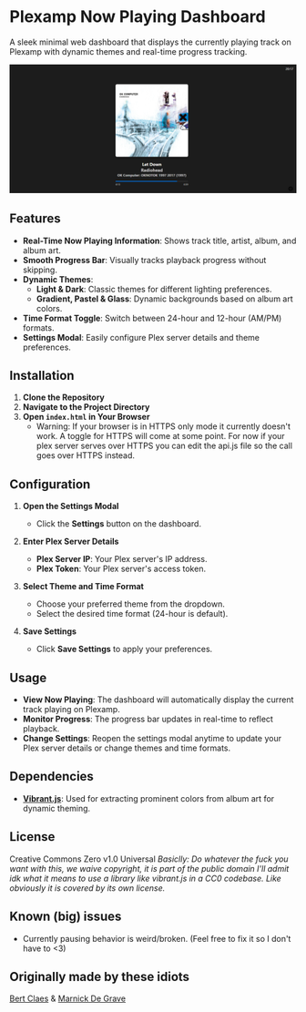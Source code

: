 # Plexamp Now Playing Dashboard

A sleek minimal web dashboard that displays the currently playing track on Plexamp with dynamic themes and real-time progress tracking.

![Alt text](Screenshot%202024-09-29%20201734.png)


## Features

- **Real-Time Now Playing Information**: Shows track title, artist, album, and album art.
- **Smooth Progress Bar**: Visually tracks playback progress without skipping.
- **Dynamic Themes**:
  - **Light & Dark**: Classic themes for different lighting preferences.
  - **Gradient, Pastel & Glass**: Dynamic backgrounds based on album art colors.
- **Time Format Toggle**: Switch between 24-hour and 12-hour (AM/PM) formats.
- **Settings Modal**: Easily configure Plex server details and theme preferences.

## Installation

1. **Clone the Repository**
2. **Navigate to the Project Directory**
3. **Open `index.html` in Your Browser**
   - Warning: If your browser is in HTTPS only mode it currently doesn't work. A toggle for HTTPS will come at some point. For now if your plex server serves over HTTPS you can edit the api.js file so the call goes over HTTPS instead.

## Configuration

1. **Open the Settings Modal**
   - Click the **Settings** button on the dashboard.

2. **Enter Plex Server Details**
   - **Plex Server IP**: Your Plex server's IP address.
   - **Plex Token**: Your Plex server's access token.

3. **Select Theme and Time Format**
   - Choose your preferred theme from the dropdown.
   - Select the desired time format (24-hour is default).

4. **Save Settings**
   - Click **Save Settings** to apply your preferences.

## Usage

- **View Now Playing**: The dashboard will automatically display the current track playing on Plexamp.
- **Monitor Progress**: The progress bar updates in real-time to reflect playback.
- **Change Settings**: Reopen the settings modal anytime to update your Plex server details or change themes and time formats.

## Dependencies

- **[Vibrant.js](https://github.com/Vibrant-Colors/node-vibrant)**: Used for extracting prominent colors from album art for dynamic theming.

## License

Creative Commons Zero v1.0 Universal
_Basiclly: Do whatever the fuck you want with this, we waive copyright, it is part of the public domain_
_I'll admit idk what it means to use a library like vibrant.js in a CC0 codebase. Like obviously it is covered by its own license._

## Known (big) issues
- Currently pausing behavior is weird/broken. (Feel free to fix it so I don't have to <3)

## Originally made by these idiots
[Bert Claes](https://github.com/claesbert/) & [Marnick De Grave](https://github.com/protobear)

